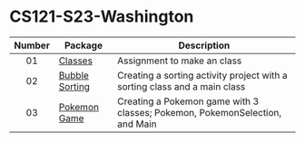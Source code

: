 # CS121-S23-Washington
| Number | Package | Description
| :----: | ------ | --------- |
| 01 | [Classes](https://github.com/Trinity0827/CS121-S23-Washington/tree/main/weekOne/src/Activity6/Classes)  | Assignment to make an class  |
| 02 | [Bubble Sorting](https://github.com/Trinity0827/CS121-S23-Washington/tree/main/weekOne/src/Activity11/BubbleSorting)  | Creating a sorting activity project with a sorting class and a main class |
| 03 | [Pokemon Game](https://github.com/Trinity0827/CS121-S23-Washington/tree/main/weekOne/src/Project2)  | Creating a Pokemon game with 3 classes; Pokemon, PokemonSelection, and Main |
